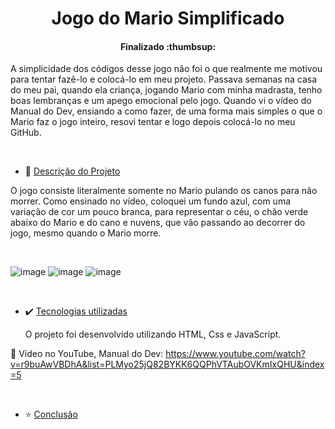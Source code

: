 <h1 align="center">Jogo do Mario Simplificado </h1> 


<h4 align="center">  Finalizado :thumbsup:
</h4>



A simplicidade dos códigos desse jogo não foi o que realmente me motivou para tentar fazê-lo e colocá-lo em meu projeto. Passava semanas na casa do meu pai, quando ela criança, jogando Mario com minha madrasta, tenho boas lembranças e um apego emocional pelo jogo.
Quando vi o vídeo do Manual do Dev, ensiando a como fazer, de uma forma mais simples o que o Mario faz o jogo inteiro, resovi tentar e logo depois colocá-lo no meu GitHub. 


<br>

* :memo: [Descrição do Projeto](#descrição-do-projeto)

O jogo consiste literalmente somente no Mario pulando os canos para não morrer. Como ensinado no vídeo, coloquei um fundo azul, com uma variação de cor um pouco branca, para representar o céu, o chão verde abaixo do Mario e do cano e nuvens, que vão passando ao decorrer do jogo, mesmo quando o Mario morre.

<br>

  
![image](https://github.com/irisrbarbosa/Game-Mario-Jump/assets/95186331/76109221-e7f4-4c16-865a-033dc52cb3d5)  ![image](https://github.com/irisrbarbosa/Game-Mario-Jump/assets/95186331/ee2dd7f2-7665-429e-9366-376d655de857)     ![image](https://github.com/irisrbarbosa/Game-Mario-Jump/assets/95186331/718528b7-7a20-4455-b042-7a49bc0f4f5c)


<br>

* :heavy_check_mark: [Tecnologias utilizadas](#tecnologias-utilizadas)

  O projeto foi desenvolvido utilizando HTML, Css e JavaScript.
  
 :link: Vídeo no YouTube, Manual do Dev: https://www.youtube.com/watch?v=r9buAwVBDhA&list=PLMyo25jQ82BYKK6QQPhVTAubOVKmIxQHU&index=5

 <br>

 
* :star: [Conclusão](#conclusão)


